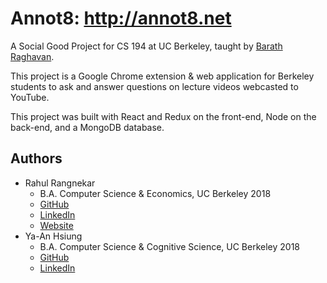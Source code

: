 # Annot8: http://annot8.net
A Social Good Project for CS 194 at UC Berkeley, taught by [Barath Raghavan](https://www.icsi.berkeley.edu/icsi/people/barath). 

This project is a Google Chrome extension & web application for Berkeley students to ask and answer questions on lecture videos webcasted to YouTube.

This project was built with React and Redux on the front-end, Node on the back-end, and a MongoDB database.

## Authors
- Rahul Rangnekar
  - B.A. Computer Science & Economics, UC Berkeley 2018
  - [GitHub](https://github.com/rahrang)
  - [LinkedIn](https://linkedin.com/in/rahrang)
  - [Website](http://rahrang.xyz)
- Ya-An Hsiung
  - B.A. Computer Science & Cognitive Science, UC Berkeley 2018
  - [GitHub](https://github.com/hsiungy)
  - [LinkedIn](https://linkedin.com/in/ya-anhsiung)
